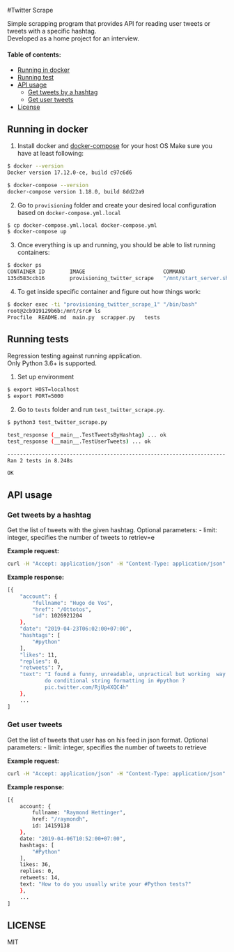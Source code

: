 #Twitter Scrape

Simple scrapping program that provides API for reading user tweets or tweets with a specific hashtag.  
Developed as a home project for an interview.

#### Table of contents:

* [Running in docker](#running-in-docker)
* [Running test](#running-tests)
* [API usage](#api-usage)
	* [Get tweets by a hashtag](#get-tweets-by-a-hashtag)
	* [Get user tweets](#get-user-tweets)
* [License](#license)

Running in docker
------------------------------

1. Install docker and [docker-compose](https://docs.docker.com/compose/install/) for your host OS
Make sure you have at least following:

```bash
$ docker --version
Docker version 17.12.0-ce, build c97c6d6

$ docker-compose --version
docker-compose version 1.18.0, build 8dd22a9

```

2. Go to `provisioning` folder and create your desired local configuration based on `docker-compose.yml.local`

```bash
$ cp docker-compose.yml.local docker-compose.yml
$ docker-compose up

```

3. Once everything is up and running, you should be able to list running containers:
```bash
$ docker ps
CONTAINER ID        IMAGE                         COMMAND                  CREATED             STATUS                  PORTS                    NAMES
135d583ccb16        provisioning_twitter_scrape   "/mnt/start_server.sh"   1 second ago        Up Less than a second   0.0.0.0:5000->8888/tcp   provisioning_twitter_scrape_1
```

4. To get inside specific container and figure out how things work:

```bash
$ docker exec -ti "provisioning_twitter_scrape_1" "/bin/bash"
root@2cb919129b6b:/mnt/src# ls
Procfile  README.md  main.py  scrapper.py	tests

```

Running tests
------------------------------
Regression testing against running application.  
Only Python 3.6+ is supported.

1. Set up environment

```bash
$ export HOST=localhost
$ export PORT=5000
```

2. Go to `tests` folder and run `test_twitter_scrape.py`.


```bash
$ python3 test_twitter_scrape.py

test_response (__main__.TestTweetsByHashtag) ... ok
test_response (__main__.TestUserTweets) ... ok

----------------------------------------------------------------------
Ran 2 tests in 8.248s

OK
```

API usage
------------------------------

### Get tweets by a hashtag

Get the list of tweets with the given hashtag.
Optional parameters:
    - limit: integer, specifies the number of tweets to retriev=e

**Example request:**

```bash
curl -H "Accept: application/json" -H "Content-Type: application/json" -X GET http://localhost:5000/hashtags/python?limit=15
```
**Example response:**

```bash
[{
    "account": {
        "fullname": "Hugo de Vos",
        "href": "/Ottotos",
        "id": 1026921204
    },
    "date": "2019-04-23T06:02:00+07:00",
    "hashtags": [
        "#python"
    ],
    "likes": 11,
    "replies": 0,
    "retweets": 7,
    "text": "I found a funny, unreadable, unpractical but working  way to
            do conditional string formatting in #python ?
            pic.twitter.com/RjUp4XQC4h"
    },
    ...
]
```

### Get user tweets


Get the list of tweets that user has on his feed in json format.
Optional parameters:
    - limit: integer, specifies the number of tweets to retrieve

**Example request:**

```bash
curl -H "Accept: application/json" -H "Content-Type: application/json" -X GET http://localhost:5000/users/raymondh?limit=30
```

**Example response:**

```bash
[{
    account: {
        fullname: "Raymond Hettinger",
        href: "/raymondh",
        id: 14159138
    },
    date: "2019-04-06T10:52:00+07:00",
    hashtags: [
        "#Python"
    ],
    likes: 36,
    replies: 0,
    retweets: 14,
    text: "How to do you usually write your #Python tests?"
    },
    ...
]
```

LICENSE
------------------------------

MIT
